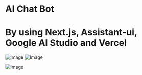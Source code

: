# AI Chat Bot
# By using Next.js, Assistant-ui, Google AI Studio and Vercel

![Image](https://github.com/user-attachments/assets/449afcd4-9122-4cf4-a87c-3ff428da7deb)
![Image](https://github.com/user-attachments/assets/c63ac344-60d8-4663-975b-4eab7f686fab)

![Image](https://github.com/user-attachments/assets/0b90dae5-2e6c-40a1-82e9-ae779e963906)
